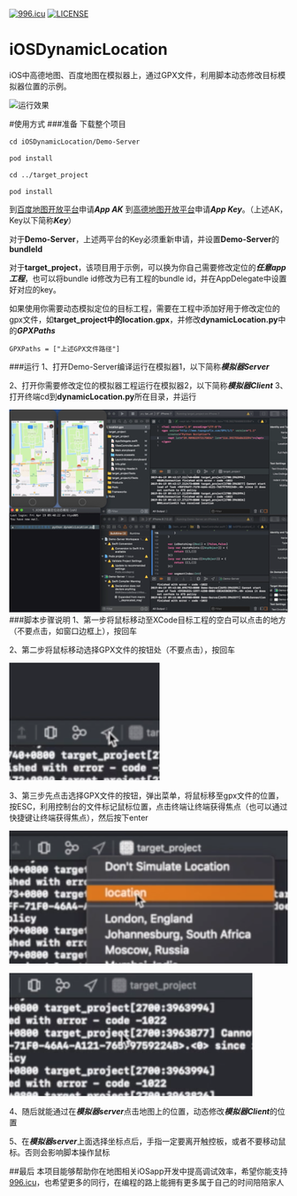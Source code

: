 <a href="https://996.icu"><img src="https://img.shields.io/badge/link-996.icu-red.svg" alt="996.icu" /></a>
[![LICENSE](https://img.shields.io/badge/license-Anti%20996-blue.svg)](https://github.com/996icu/996.ICU/blob/master/LICENSE)

# iOSDynamicLocation
iOS中高德地图、百度地图在模拟器上，通过GPX文件，利用脚本动态修改目标模拟器位置的示例。

![运行效果](https://github.com/HuangYanQi/assets_repository/blob/master/images/运行效果小gif.gif)

#使用方式
###准备
下载整个项目

```
cd iOSDynamicLocation/Demo-Server
``` 
```
pod install
```
```
cd ../target_project
```
```
pod install
```
到[百度地图开放平台](http://lbsyun.baidu.com)申请***App AK***
到[高德地图开放平台](https://lbs.amap.com)申请***App Key***。（上述AK，Key以下简称***Key***）

对于**Demo-Server**，上述两平台的Key必须重新申请，并设置**Demo-Server**的**bundleId**

对于**target_project**，该项目用于示例，可以换为你自己需要修改定位的***任意app工程***，也可以将bundle id修改为已有工程的bundle id，并在AppDelegate中设置好对应的key。

如果使用你需要动态模拟定位的目标工程，需要在工程中添加好用于修改定位的gpx文件，如**target_project中的location.gpx**，并修改**dynamicLocation.py**中的***GPXPaths***
```
GPXPaths = ["上述GPX文件路径"]
```

###运行
1、打开Demo-Server编译运行在模拟器1，以下简称***模拟器Server***

2、打开你需要修改定位的模拟器工程运行在模拟器2，以下简称***模拟器Client***
3、打开终端cd到**dynamicLocation.py**所在目录，并运行

![准备配置](https://github.com/HuangYanQi/assets_repository/blob/master/images/准备运行.png)
###脚本步骤说明
1、第一步将鼠标移动至XCode目标工程的空白可以点击的地方（不要点击，如窗口边框上），按回车

2、第二步将鼠标移动选择GPX文件的按钮处（不要点击），按回车

![第二步](https://github.com/HuangYanQi/assets_repository/blob/master/images/2.png)

3、第三步先点击选择GPX文件的按钮，弹出菜单，将鼠标移至gpx文件的位置，按ESC，利用控制台的文件标记鼠标位置，点击终端让终端获得焦点（也可以通过快捷键让终端获得焦点），然后按下enter

![第三步1](https://github.com/HuangYanQi/assets_repository/blob/master/images/3-1.png)

![第三步2](https://github.com/HuangYanQi/assets_repository/blob/master/images/3-2.png)

4、随后就能通过在***模拟器server***点击地图上的位置，动态修改***模拟器Client***的位置

5、在***模拟器server***上面选择坐标点后，手指一定要离开触控板，或者不要移动鼠标。否则会影响脚本操作鼠标

##最后
本项目能够帮助你在地图相关iOSapp开发中提高调试效率，希望你能支持[996.icu](https://996.icu/#/en_US)，也希望更多的同行，在编程的路上能拥有更多属于自己的时间陪陪家人


